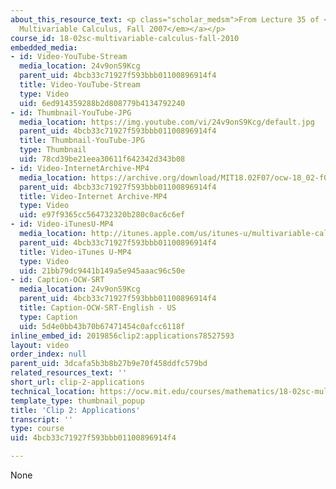 ```yaml
---
about_this_resource_text: <p class="scholar_medsm">From Lecture 35 of <a href="http://ocw.mit.edu/courses/mathematics/18-02-multivariable-calculus-fall-2007/video-lectures/"><em>18.02
  Multivariable Calculus, Fall 2007</em></a></p>
course_id: 18-02sc-multivariable-calculus-fall-2010
embedded_media:
- id: Video-YouTube-Stream
  media_location: 24v9onS9Kcg
  parent_uid: 4bcb33c71927f593bbb01100896914f4
  title: Video-YouTube-Stream
  type: Video
  uid: 6ed914359288b2d808779b4134792240
- id: Thumbnail-YouTube-JPG
  media_location: https://img.youtube.com/vi/24v9onS9Kcg/default.jpg
  parent_uid: 4bcb33c71927f593bbb01100896914f4
  title: Thumbnail-YouTube-JPG
  type: Thumbnail
  uid: 78cd39be21eea30611f642342d343b08
- id: Video-InternetArchive-MP4
  media_location: https://archive.org/download/MIT18.02F07/ocw-18_02-f07-lec35_300k.mp4
  parent_uid: 4bcb33c71927f593bbb01100896914f4
  title: Video-Internet Archive-MP4
  type: Video
  uid: e97f9365cc564732320b280c0ac6c6ef
- id: Video-iTunesU-MP4
  media_location: http://itunes.apple.com/us/itunes-u/multivariable-calculus-spring/id354869122
  parent_uid: 4bcb33c71927f593bbb01100896914f4
  title: Video-iTunes U-MP4
  type: Video
  uid: 21bb79dc9441b149a5e945aaac96c50e
- id: Caption-OCW-SRT
  media_location: 24v9onS9Kcg
  parent_uid: 4bcb33c71927f593bbb01100896914f4
  title: Caption-OCW-SRT-English - US
  type: Caption
  uid: 5d4e0bb43b70b67471454c0afcc6118f
inline_embed_id: 2019856clip2:applications78527593
layout: video
order_index: null
parent_uid: 3dcafa5b3b8b27b9e70f458ddfc579bd
related_resources_text: ''
short_url: clip-2-applications
technical_location: https://ocw.mit.edu/courses/mathematics/18-02sc-multivariable-calculus-fall-2010/final-exam-1/review/session-101-unit-3-review/clip-2-applications
template_type: thumbnail_popup
title: 'Clip 2: Applications'
transcript: ''
type: course
uid: 4bcb33c71927f593bbb01100896914f4

---
```

None